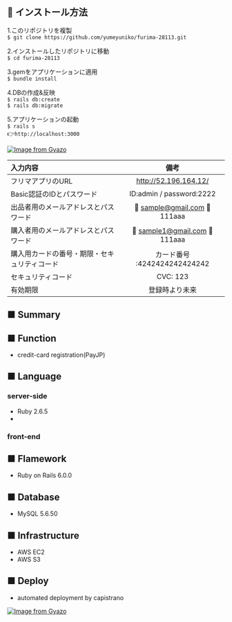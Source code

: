 ## :grapes: インストール方法
1.このリポジトリを複製<br>
`$ git clone https://github.com/yumeyuniko/furima-28113.git`

2.インストールしたリポジトリに移動<br>
`$ cd furima-28113`

3.gemをアプリケーションに適用<br>
`$ bundle install`<br>

4.DBの作成&反映<br>
`$ rails db:create`<br>
`$ rails db:migrate`<br>


5.アプリケーションの起動<br>
`$ rails s`<br>
:point_right:`http://localhost:3000`



[![Image from Gyazo](https://i.gyazo.com/3f34889a9a0d994bff0343c306fb639b.gif)](https://gyazo.com/3f34889a9a0d994bff0343c306fb639b)


|入力内容 | 備考 | 
| :--- | :---: | 
| フリマアプリのURL | http://52.196.164.12/ | 
| Basic認証のIDとパスワード| ID:admin  / password:2222 | 
| 出品者用のメールアドレスとパスワード| :e-mail: sample@gmail.com   :key:111aaa | 
| 購入者用のメールアドレスとパスワード| :e-mail: sample1@gmail.com   :key:111aaa | 
|購入用カードの番号・期限・セキュリティコード| カード番号 :4242424242424242 |  
|セキュリティコード|CVC: 123|  
|有効期限|登録時より未来|  

## ■ Summary


## ■ Function

* credit-card registration(PayJP)


## ■ Language
### server-side
* Ruby 2.6.5
* 
### front-end


## ■ Flamework
* Ruby on Rails 6.0.0

## ■ Database
* MySQL 5.6.50

## ■ Infrastructure
* AWS EC2
* AWS S3

## ■ Deploy
* automated deployment by capistrano

[![Image from Gyazo](https://i.gyazo.com/0ccc44629dd5ee466c92ae70cbbdd123.png)](https://gyazo.com/0ccc44629dd5ee466c92ae70cbbdd123)




